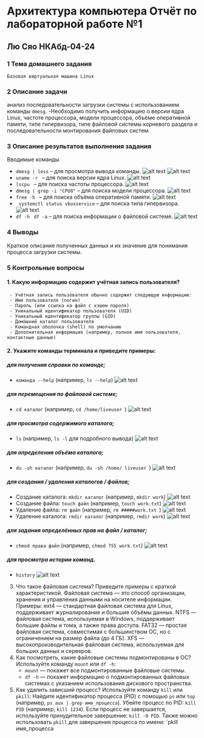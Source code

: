 # Архитектура компьютера Отчёт по лабораторной работе №1
##  Лю Сяо НКАбд-04-24

### 1 Тема домашнего задания
	Базовая виртуальная машина Linux

### 2 Описание задачи 
анализ последовательности загрузки системы с использованием команды `dmesg`.
   -Необходимо получить информацию о версии ядра Linux, частоте процессора, модели процессора, объёме оперативной памяти, типе гипервизора, типе файловой системы корневого раздела и последовательности монтирования файловых систем.

### 3 Описание результатов выполнения задания
Вводимые команды
- `dmesg | less` – для просмотра вывода команды.
![alt text](image-10.png)
![alt text](image-11.png)
- `uname -r ` – для поиска версии ядра Linux.
![alt text](image-12.png)
- `lscpu ` – для поиска частоты процессора.
![alt text](image-13.png)
- `dmesg | grep -i "CPU0"` – для поиска модели процессора.
![alt text](image-14.png)
- `free -h ` – для поиска объёма оперативной памяти.
![alt text](image-15.png)
- ` systemctl status vboxservice` – для поиска типа гипервизора.
![alt text](image-16.png)
- `df -h ` `df -a` – для поиска информации о файловой системе.
 ![alt text](image-17.png)
### 4 Выводы
   Краткое описание полученных данных и их значение для понимания процесса загрузки системы.


### 5 Контрольные вопросы
#### 1.	Какую информацию содержит учётная запись пользователя?
     - Учётная запись пользователя обычно содержит следующую информацию:
     - Имя пользователя (логин)
     - Пароль (или ссылка на файл с хэшем пароля)
     - Уникальный идентификатор пользователя (UID)
     - Уникальный идентификатор группы (GID)
     - Домашний каталог пользователя
     - Командная оболочка (shell) по умолчанию
     - Дополнительная информация (например, полное имя пользователя, контактные данные)
#### 2.	Укажите команды терминала и приведите примеры:
#####  для получения справки по команде;
- `команда --help` (например, `ls --help`)
![alt text](image.png)
#####  для перемещения по файловой системе;
 - `cd каталог` (например, `cd /home/liveuser `)
 ![alt text](image-1.png)
#####  для просмотра содержимого каталога;
- `ls` (например, `ls -l` для подробного вывода)
 ![alt text](image-2.png)
#####  для определения объёма каталога;
- `du -sh каталог` (например, `du -sh /home/ liveuser `)
 ![alt text](image-3.png)
#####  для создания / удаления каталогов / файлов;
- Создание каталога: `mkdir каталог` (например, `mkdir work`)
 ![alt text](image-4.png)
- Создание файла: `touch файл` (например, `touch work.txt`)
 ![alt text](image-5.png)
- Удаление файла: `rm файл` (например, `rm #####work.txt `)
 ![alt text](image-6.png)
- Удаление каталога: `rmdir каталог` (например, `rmdir work`)
 ![alt text](image-7.png)
#####  для задания определённых прав на файл / каталог;
- `chmod права файл` (например, ` chmod 755 work.txt `)
 ![alt text](image-8.png)
#####  для просмотра истории команд.
- `history`
 ![alt text](image-9.png)
3.	Что такое файловая система? Приведите примеры с краткой характеристикой.
Файловая система — это способ организации, хранения и управления данными на носителе информации. Примеры:
     ext4 — стандартная файловая система для Linux, поддерживает журналирование и большие объёмы данных.
     NTFS — файловая система, используемая в Windows, поддерживает большие файлы и тома, а также права доступа.
     FAT32 — простая файловая система, совместимая с большинством ОС, но с ограничением на размер файла (до 4 ГБ).
     XFS — высокопроизводительная файловая система, используемая для больших данных и серверов.
4.	Как посмотреть, какие файловые системы подмонтированы в ОС?
Используйте команду `mount` или `df -h`:
     - `mount` — покажет все подмонтированные файловые системы.
     - `df -h` — покажет информацию о подмонтированных файловых системах с указанием использования дискового пространства.
5.	Как удалить зависший процесс?
   Используйте команду `kill` или `pkill`:
     Найдите идентификатор процесса (PID) с помощью `ps` или `top` (например, `ps aux | grep имя_процесса`).
     Убейте процесс по PID: `kill PID` (например, `kill 1234`).
     Если процесс не завершается, используйте принудительное завершение: `kill -9 PID`.
     Также можно использовать `pkill` для завершения процесса по имени: `pkill имя_процесса
